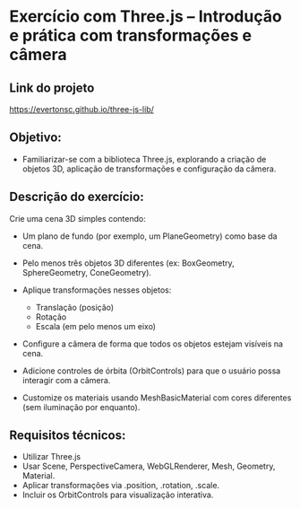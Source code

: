 # Exercício com Three.js – Introdução e prática com transformações e câmera

## Link do projeto
https://evertonsc.github.io/three-js-lib/

## Objetivo:
- Familiarizar-se com a biblioteca Three.js, explorando a criação de objetos 3D, aplicação de transformações e configuração da câmera.

## Descrição do exercício:
Crie uma cena 3D simples contendo:
  - Um plano de fundo (por exemplo, um PlaneGeometry) como base da cena.
  - Pelo menos três objetos 3D diferentes (ex: BoxGeometry, SphereGeometry, ConeGeometry).
  - Aplique transformações nesses objetos:
    - Translação (posição)
    - Rotação
    - Escala (em pelo menos um eixo)

  - Configure a câmera de forma que todos os objetos estejam visíveis na cena.
  - Adicione controles de órbita (OrbitControls) para que o usuário possa interagir com a câmera.
  - Customize os materiais usando MeshBasicMaterial com cores diferentes (sem iluminação por enquanto).

## Requisitos técnicos:
  - Utilizar Three.js
  - Usar Scene, PerspectiveCamera, WebGLRenderer, Mesh, Geometry, Material.
  - Aplicar transformações via .position, .rotation, .scale.
  - Incluir os OrbitControls para visualização interativa.
